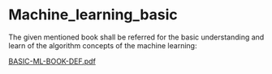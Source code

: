 # Machine_learning_basic
The given mentioned book shall be referred for the basic understanding and learn of the algorithm concepts of the machine learning:

[BASIC-ML-BOOK-DEF.pdf](https://github.com/user-attachments/files/21124352/BASIC-ML-BOOK-DEF.pdf)
